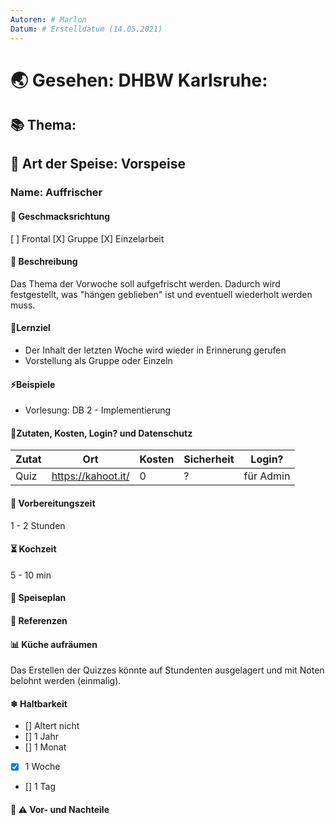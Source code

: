 ```yaml
---
Autoren: # Marlon
Datum: # Erstelldatum (14.05.2021)
---
```


# <!-- Name des Rezepts -->

# 🌏 Gesehen: DHBW Karlsruhe:

## 📚 Thema:

## 🍲 Art der Speise: Vorspeise

### Name: Auffrischer

#### 🍹 Geschmacksrichtung
[ ] Frontal
[X] Gruppe
[X] Einzelarbeit

#### 📄 Beschreibung
Das Thema der Vorwoche soll aufgefrischt werden. Dadurch wird festgestellt, was "hängen geblieben" ist und eventuell wiederholt werden muss.

#### 🏁Lernziel
* Der Inhalt der letzten Woche wird wieder in Erinnerung gerufen
* Vorstellung als Gruppe oder Einzeln

#### ⚡Beispiele
* Vorlesung: DB 2 - Implementierung

#### 📜Zutaten, Kosten, Login? und Datenschutz
<!-- Bei den Zutaten sind die Kosten zu bedenken. Weiterhin könnte man hier eine Anmerkung zum Datenschutz machen. -->

| Zutat | Ort | Kosten | Sicherheit |Login?|
|--|--|--|--|--|
|Quiz|https://kahoot.it/|0|?|für Admin|

#### 🚧 Vorbereitungszeit
1 - 2 Stunden

#### ⏳ Kochzeit
5 - 10 min

#### 🍴 Speiseplan
<!--
Ablauf
    Hier sollte man ganz genau beschreiben, wie das geht, damit es auch gut ankommt. Ein Poll, beispielsweise, wo nur der Fragesteller die Antworten sieht ist nicht best-practice. Daher bitte gerne viel Detail hier, dass man das Szenario wirklich nachstellen kann.
    
    Zu vermeiden ist ala: "Kochen Sie die Nudeln bis sie fertig sind." 
-->

#### 📑 Referenzen
<!-- Hier wäre es sehr schön, wenn man ein Beispiel.md zeigen könnte, das idealerweise offen, zb auf GIT liegt. -->

#### 📊 Küche aufräumen
Das Erstellen der Quizzes könnte auf Stundenten ausgelagert und mit Noten belohnt werden (einmalig).

#### ❄ Haltbarkeit
<!--
    Einmal hergestellt, wie Joghurt z.B., kann man die Einheit leicht wieder verwenden, sodass die Vorbereitungszeit amortiziert wird.

    Die entsprechende Box ankreuzen: - [x]
-->

- [] Altert nicht
- [] 1 Jahr
- [] 1 Monat
- [X] 1 Woche
- [] 1 Tag
<!-- - [] eigene Angabe -->

#### 🤔 ⚠️ Vor- und Nachteile
<!-- Diskussion -->
